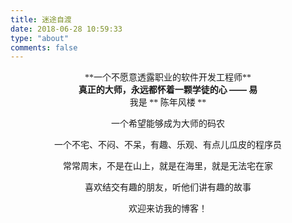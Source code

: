 ```yaml
---
title: 迷途自渡
date: 2018-06-28 10:59:33
type: "about"
comments: false
---
```

<center><font face="STCAIYUN">**一个不愿意透露职业的软件开发工程师**</font></center>
<center><strong>真正的大师，永远都怀着一颗学徒的心  —— 易</strong></center>
<center>
<font face="STCAIYUN">我是 ** 陈年风楼 **</font>  </br>

<font face="STCAIYUN">一个希望能够成为大师的码农</font>  </br>

<font face="STCAIYUN">一个不宅、不闷、不呆，有趣、乐观、有点儿瓜皮的程序员</font></br>

<font face="STCAIYUN">常常周末，不是在山上，就是在海里，就是无法宅在家</font></br>

<font face="STCAIYUN">喜欢结交有趣的朋友，听他们讲有趣的故事</font></br>

<font face="STCAIYUN">欢迎来访我的博客！</font></br></center>
